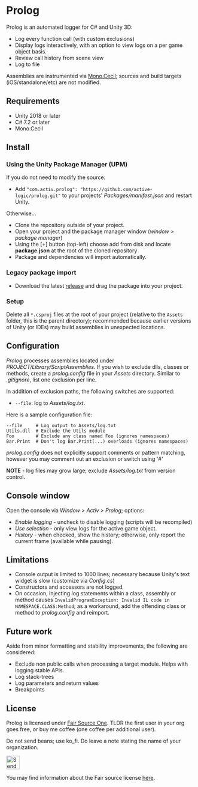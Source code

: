 # Prolog

Prolog is an automated logger for C# and Unity 3D:
- Log every function call (with custom exclusions)
- Display logs interactively, with an option to view logs on a per game object basis.
- Review call history from scene view
- Log to file

Assemblies are instrumented via [Mono.Cecil](https://github.com/jbevain/cecil); sources and build targets (iOS/standalone/etc) are not modified.

## Requirements

- Unity 2018 or later
- C# 7.2 or later
- Mono.Cecil

## Install

### Using the Unity Package Manager (UPM)

If you do not need to modify the source: 

- Add `"com.activ.prolog": "https://github.com/active-logic/prolog.git"` to your projects' *Packages/manifest.json* and restart Unity. 

Otherwise...

- Clone the repository outside of your project.
- Open your project and the package manager window (*window > package manager*)
- Using the [+] button (top-left) choose add from disk and locate **package.json** at the root of the cloned repository
- Package and dependencies will import automatically.

### Legacy package import

- Download the latest [release](https://github.com/active-logic/prolog/releases) and drag the package into your project.

### Setup

Delete all `*.csproj` files at the root of your project (relative to the `Assets` folder, this is the parent directory); recommended because earlier versions of Unity (or IDEs) may build assemblies in unexpected locations.

## Configuration

*Prolog* processes assemblies located under *PROJECT/Library/ScriptAssemblies*. If you wish to exclude dlls, classes or methods, create a *prolog.config* file in your *Assets* directory. Similar to *.gitignore*, list one exclusion per line.

In addition of exclusion paths, the following switches are supported:

- `--file`: log to *Assets/log.txt*.

Here is a sample configuration file:

```
--file     # Log output to Assets/log.txt
Utils.dll  # Exclude the Utils module
Foo        # Exclude any class named Foo (ignores namespaces)
Bar.Print  # Don't log Bar.Print(...) overloads (ignores namespaces)
```

*prolog.config* does not explicitly support comments or pattern matching, however you may comment out an exclusion or switch using '#'

**NOTE** - log files may grow large; exclude *Assets/log.txt* from version control.

## Console window

Open the console via *Window > Activ > Prolog*; options:

- *Enable logging* - uncheck to disable logging (scripts will be recompiled)
- *Use selection* - only view logs for the active game object.
- *History* - when checked, show the history; otherwise, only report the current frame (available while pausing).

## Limitations

- Console output is limited to 1000 lines; necessary because Unity's text widget is slow (customize via *Config.cs*)
- Constructors and accessors are not logged.
- On occasion, injecting log statements within a class, assembly or method causes `InvalidProgramException: Invalid IL code in NAMESPACE.CLASS:Method`; as a workaround, add the offending class or method to *prolog.config* and reimport.

## Future work

Aside from minor formatting and stability improvements, the following are considered:

- Exclude non public calls when processing a target module. Helps with logging stable APIs.
- Log stack-trees
- Log parameters and return values
- Breakpoints

## License

Prolog is licensed under [Fair Source One](LICENSE). TLDR the first user in your org goes free, or buy me coffee (one coffee per additional user).

Do not send beans; use ko_fi. Do leave a note stating the name of your organization.

<a href='https://ko-fi.com/A0114I97' target='_blank'><img height='36' style='border:0px;height:36px;' src='https://az743702.vo.msecnd.net/cdn/kofi1.png?v=2' border='0' alt='Send a tip' /></a>

You may find information about the Fair source license [here](https://fair.io).
